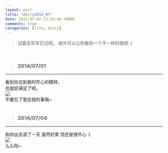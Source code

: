 ```yaml
---
layout: post
title: "dairy2014_07"
date: 2014-07-02 13:24:48 +0800
comments: true
categories: [life, diary]
---
```


> 试着去写写日记吧。 或许可以让你看到一个不一样的我吧 :)   
<!--more-->
<br>   

>### 2014/07/01 ###
----------
看到你见到我时开心的模样、   
也就好满足了吧。   
![](/images/blog/dairy/holiland.jpg)    
不要忘了答应我的事哦~   
<br>  

>### 2014/07/04 ###
----------
和你出去浪了一天 虽然好累 但还是很开心 :)   
![](/images/blog/dairy/joycity.jpg)    
么么哒~    
<br>  

